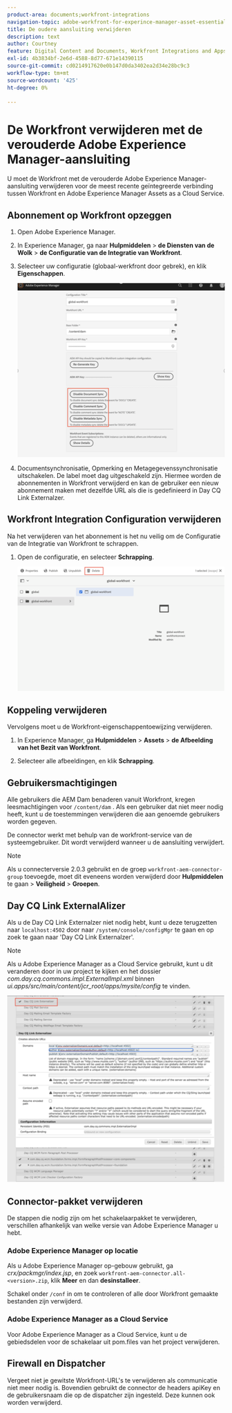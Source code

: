 ```yaml
---
product-area: documents;workfront-integrations
navigation-topic: adobe-workfront-for-experince-manager-asset-essentials
title: De oudere aansluiting verwijderen
description: text
author: Courtney
feature: Digital Content and Documents, Workfront Integrations and Apps
exl-id: 4b3834bf-2e6d-4588-8d77-671e14390115
source-git-commit: cd0214917620e0b147d0da3402ea2d34e28bc9c3
workflow-type: tm+mt
source-wordcount: '425'
ht-degree: 0%

---
```


# De Workfront verwijderen met de verouderde Adobe Experience Manager-aansluiting

U moet de Workfront met de verouderde Adobe Experience Manager-aansluiting verwijderen voor de meest recente geïntegreerde verbinding tussen Workfront en Adobe Experience Manager Assets as a Cloud Service.

## Abonnement op Workfront opzeggen

1. Open Adobe Experience Manager.
1. In Experience Manager, ga naar **Hulpmiddelen** > **de Diensten van de Wolk** > **de Configuratie van de Integratie van Workfront**.
1. Selecteer uw configuratie (globaal-werkfront door gebrek), en klik **Eigenschappen**.

   ![ unsubscribe van werkfront ](assets/unsubscribe-from-workfront.png)

1. Documentsynchronisatie, Opmerking en Metagegevenssynchronisatie uitschakelen. De label moet dag uitgeschakeld zijn.
Hiermee worden de abonnementen in Workfront verwijderd en kan de gebruiker een nieuw abonnement maken met dezelfde URL als die is gedefinieerd in Day CQ Link Externalzer.

## Workfront Integration Configuration verwijderen

Na het verwijderen van het abonnement is het nu veilig om de Configuratie van de Integratie van Workfront te schrappen.

1. Open de configuratie, en selecteer **Schrapping**.

   ![ schrappingsconfiguratie ](assets/delete-wf-configuration.png)

## Koppeling verwijderen

Vervolgens moet u de Workfront-eigenschappentoewijzing verwijderen.

1. In Experience Manager, ga **Hulpmiddelen** > **Assets** > **de Afbeelding van het Bezit van Workfront**.

1. Selecteer alle afbeeldingen, en klik **Schrapping**.

## Gebruikersmachtigingen

Alle gebruikers die AEM Dam benaderen vanuit Workfront, kregen leesmachtigingen voor `/content/dam` . Als een gebruiker dat niet meer nodig heeft, kunt u de toestemmingen verwijderen die aan genoemde gebruikers worden gegeven.

De connector werkt met behulp van de workfront-service van de systeemgebruiker. Dit wordt verwijderd wanneer u de aansluiting verwijdert.

>[!NOTE]
>
>Als u connecterversie 2.0.3 gebruikt en de groep `workfront-aem-connector-group` toevoegde, moet dit eveneens worden verwijderd door **Hulpmiddelen** te gaan > **Veiligheid** > **Groepen**.

## Day CQ Link ExternalAlizer

Als u de Day CQ Link Externalzer niet nodig hebt, kunt u deze terugzetten naar `localhost:4502` door naar `/system/console/configMgr` te gaan en op zoek te gaan naar &#39;Day CQ Link Externalzer&#39;.

>[!NOTE]
>
>Als u Adobe Experience Manager as a Cloud Service gebruikt, kunt u dit veranderen door in uw project te kijken en het dossier _com.day.cq.commons.impl.ExternalImpl.xml_ binnen _ui.apps/src/main/content/jcr_root/apps/mysite/config_ te vinden.

![ CQ van de Dag Verbinding Externalzer ](assets/Day-CQ-Link-Externalizer.png)

## Connector-pakket verwijderen

De stappen die nodig zijn om het schakelaarpakket te verwijderen, verschillen afhankelijk van welke versie van Adobe Experience Manager u hebt.

### Adobe Experience Manager op locatie

Als u Adobe Experience Manager op-gebouw gebruikt, ga _crx/packmgr/index.jsp_, en zoek `workfront-aem-connector.all-<version>.zip`, klik **Meer** en dan **desinstalleer**.

Schakel onder `/conf` in om te controleren of alle door Workfront gemaakte bestanden zijn verwijderd.

### Adobe Experience Manager as a Cloud Service

Voor Adobe Experience Manager as a Cloud Service, kunt u de gebiedsdelen voor de schakelaar uit pom.files van het project verwijderen.

## Firewall en Dispatcher

Vergeet niet je gewitste Workfront-URL&#39;s te verwijderen als communicatie niet meer nodig is. Bovendien gebruikt de connector de headers apiKey en de gebruikersnaam die op de dispatcher zijn ingesteld. Deze kunnen ook worden verwijderd.

